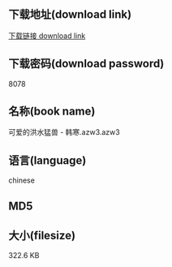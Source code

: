 ## 下载地址(download link)
[下载链接 download link](https://voluble-croquembouche-d321dc.netlify.app/?s=%E5%8F%AF%E7%88%B1%E7%9A%84%E6%B4%AA%E6%B0%B4%E7%8C%9B%E5%85%BD+-+%E9%9F%A9%E5%AF%92.azw3)

## 下载密码(download password)
8078

## 名称(book name)
可爱的洪水猛兽 - 韩寒.azw3.azw3

## 语言(language)
chinese

## MD5


## 大小(filesize)
322.6 KB
